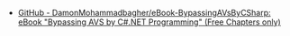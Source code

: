 
- [GitHub - DamonMohammadbagher/eBook-BypassingAVsByCSharp: eBook "Bypassing AVS by C#.NET Programming" (Free Chapters only)](https://github.com/DamonMohammadbagher/eBook-BypassingAVsByCSharp)
